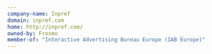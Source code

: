 ```yaml
---
company-name: Inpref
domain: inpref.com
home: http://inpref.com/
owned-by: Frosmo
member-of: "Interactive Advertising Bureau Europe (IAB Europe)"
---
```




